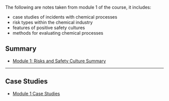 The following are notes taken from module 1 of the course, it includes:
- case studies of incidents with chemical processes
- risk types within the chemical industry
- features of positive safety cultures 
- methods for evaluating chemical processes

## Summary

- [Module 1: Risks and Safety Culture Summary](./module-1-summary.md)

---

## Case Studies

- [Module 1 Case Studies](./module-1-case-studies.md)
